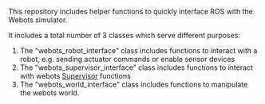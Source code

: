 This repository includes helper functions to quickly interface ROS with the Webots simulator.

It includes a total number of 3 classes which serve different purposes:

1. The "webots_robot_interface" class includes functions to interact with a robot, e.g. sending actuator commands or enable sensor devices
2. The "webots_supervisor_interface" class includes functions to interact with webots [Supervisor](https://www.cyberbotics.com/doc/reference/supervisor) functions
3. The "webots_world_interface" class includes functions to manipulate the webots world.
